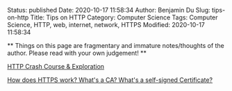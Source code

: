 Status: published
Date: 2020-10-17 11:58:34
Author: Benjamin Du
Slug: tips-on-http
Title: Tips on HTTP
Category: Computer Science
Tags: Computer Science, HTTP, web, internet, network, HTTPS
Modified: 2020-10-17 11:58:34

**
Things on this page are fragmentary and immature notes/thoughts of the author.
Please read with your own judgement!
**


[HTTP Crash Course & Exploration](https://www.youtube.com/watch?v=iYM2zFP3Zn0)

[How does HTTPS work? What's a CA? What's a self-signed Certificate?](https://www.youtube.com/watch?v=T4Df5_cojAs)

